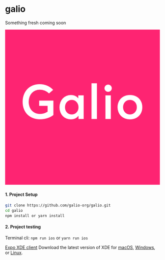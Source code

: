 # galio
Something fresh coming soon

![Galio Icon](https://github.com/galio-org/galio/blob/6f0efa242513ae1c19feff8dec8029d25e8eb888/assets/icon.png)

#### 1. Project Setup
```bash
git clone https://github.com/galio-org/galio.git
cd galio
npm install or yarn install
```

#### 2. Project testing
Terminal cli:
`npm run ios` or `yarn run ios`

[Expo XDE client](https://docs.expo.io/versions/latest/introduction/xde-tour)
Download the latest version of XDE for [macOS](https://xde-updates.exponentjs.com/download/mac), [Windows](https://xde-updates.exponentjs.com/download/win32), or [Linux](https://xde-updates.exponentjs.com/download/linux-x86_64).
